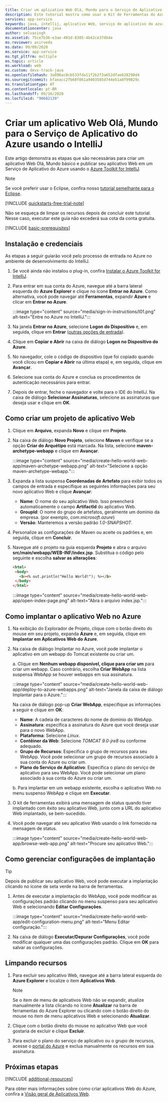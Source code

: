 ```yaml
---
title: Criar um aplicativo Web Olá, Mundo para o Serviço de Aplicativo do Azure usando o IntelliJ
description: Este tutorial mostra como usar o Kit de Ferramentas do Azure para IntelliJ para criar um aplicativo Web Hello World para o Azure.
services: app-service
keywords: java, intellij, aplicativo Web, serviço de aplicativo do azure, olá, mundo, início rápido
documentationcenter: java
author: selvasingh
ms.assetid: 75ce7b36-e3ae-491d-8305-4b42ce37db4e
ms.reviewer: asirveda
ms.date: 09/09/2020
ms.service: app-service
ms.tgt_pltfrm: multiple
ms.topic: article
ms.workload: web
ms.custom: devx-track-java
ms.openlocfilehash: 3a096ac0cb533fda11f2b2f3a652dfae628298d4
ms.sourcegitcommit: bfaeacc2fb68f861a9403585d744e51a8f99829c
ms.translationtype: HT
ms.contentlocale: pt-BR
ms.lasthandoff: 09/16/2020
ms.locfileid: "90682139"
---
```

# <a name="create-a-hello-world-web-app-for-azure-app-service-using-intellij"></a>Criar um aplicativo Web Olá, Mundo para o Serviço de Aplicativo do Azure usando o IntelliJ

Este artigo demonstra as etapas que são necessárias para criar um aplicativo Web Olá, Mundo básico e publicar seu aplicativo Web em um Serviço de Aplicativo do Azure usando o [Azure Toolkit for IntelliJ](https://plugins.jetbrains.com/plugin/8053).

> [!NOTE]
>
> Se você preferir usar o Eclipse, confira nosso [tutorial semelhante para o Eclipse][eclipse-hello-world].
>
>[!INCLUDE [quickstarts-free-trial-note](includes/quickstarts-free-trial-note.md)]
>
> Não se esqueça de limpar os recursos depois de concluir este tutorial. Nesse caso, executar este guia não excederá sua cota da conta gratuita.
>

[!INCLUDE [basic-prerequisites](includes/basic-prerequisites.md)]

## <a name="installation-and-sign-in"></a>Instalação e credenciais

As etapas a seguir guiarão você pelo processo de entrada no Azure no ambiente de desenvolvimento do IntelliJ.

1. Se você ainda não instalou o plug-in, confira [Instalar o Azure Toolkit for IntelliJ](installation.md).

1. Para entrar em sua conta do Azure, navegue até a barra lateral esquerda do **Azure Explorer** e clique no ícone **Entrar no Azure**. Como alternativa, você pode navegar até **Ferramentas**, expandir **Azure** e clicar em **Entrar no Azure**.

   :::image type="content" source="media/sign-in-instructions/I01.png" alt-text="Entre no Azure no IntelliJ."::: 

1. Na janela **Entrar no Azure**, selecione **Logon do Dispositivo** e, em seguida, clique em **Entrar** ([outras opções de entrada](sign-in-instructions.md)).

1. Clique em **Copiar e Abrir** na caixa de diálogo **Logon no Dispositivo do Azure**.

1. No navegador, cole o código de dispositivo (que foi copiado quando você clicou em **Copiar e Abrir** na última etapa) e, em seguida, clique em **Avançar**.

1. Selecione sua conta do Azure e conclua os procedimentos de autenticação necessários para entrar.

1. Depois de entrar, feche o navegador e volte para o IDE do IntelliJ. Na caixa de diálogo **Selecionar Assinaturas**, selecione as assinaturas que deseja usar e clique em **OK**.

## <a name="creating-a-new-web-app-project"></a>Como criar um projeto de aplicativo Web

1. Clique em **Arquivo**, expanda **Novo** e clique em **Projeto**.

1. Na caixa de diálogo **Novo Projeto**, selecione **Maven** e verifique se a opção **Criar do Arquétipo** está marcada. Na lista, selecione **maven-archetype-webapp** e clique em **Avançar**.

   :::image type="content" source="media/create-hello-world-web-app/maven-archetype-webapp.png" alt-text="Selecione a opção maven-archetype-webapp."::: 

1. Expanda a lista suspensa **Coordenadas de Artefato** para exibir todos os campos de entrada e especifique as seguintes informações para seu novo aplicativo Web e clique **Avançar**:

   * **Name**: O nome do seu aplicativo Web. Isso preencherá automaticamente o campo **ArtifactId** do aplicativo Web.
   * **GroupId**: O nome do grupo de artefatos, geralmente um domínio da empresa. (por exemplo, *com.microsoft.azure*)
   * **Versão**: Manteremos a versão padrão *1.0-SNAPSHOT*.

1. Personalize as configurações de Maven ou aceite os padrões e, em seguida, clique em **Concluir**.

1. Navegue até o projeto na guia esquerda **Projeto** e abra o arquivo **src/main/webapp/WEB-INF/index.jsp**. Substitua o código pelo seguinte e escolha **salvar as alterações**:

   ```html
   <html>
    <body>
      <b><% out.println("Hello World!"); %></b>
    </body>
   </html>
   ```
   :::image type="content" source="media/create-hello-world-web-app/open-index-page.png" alt-text="Abra o arquivo index.jsp.":::

## <a name="deploying-web-app-to-azure"></a>Como implantar o aplicativo Web no Azure

1. Na exibição do Explorador de Projeto, clique com o botão direito do mouse em seu projeto, expanda **Azure** e, em seguida, clique em **Implantar em Aplicativos Web do Azure**.

1. Na caixa de diálogo Implantar no Azure, você pode implantar o aplicativo em um webapp do Tomcat existente ou criar um.

   a. Clique em **Nenhum webapp disponível, clique para criar um** para criar um webapp. Caso contrário, escolha **Criar WebApp** na lista suspensa WebApp se houver webapps em sua assinatura.

      :::image type="content" source="media/create-hello-world-web-app/deploy-to-azure-webapps.png" alt-text="Janela da caixa de diálogo Implantar para o Azure.":::

   Na caixa de diálogo pop-up **Criar WebApp**, especifique as informações a seguir e clique em **OK**: 

      * **Name**: A cadeia de caracteres do nome de domínio do WebApp.
      * **Assinatura**: especifica a assinatura do Azure que você deseja usar para o novo WebApp.
      * **Plataforma**: Selecione *Linux*.
      * **Contêiner da Web**: Selecione *TOMCAT 9.0-jre8* ou conforme adequado.
      * **Grupo de Recursos**: Especifica o grupo de recursos para seu WebApp. Você pode selecionar um grupo de recursos associado à sua conta do Azure ou criar um.
      * **Plano do Serviço de Aplicativo**: Especifica o plano do serviço de aplicativo para seu WebApp. Você pode selecionar um plano associado à sua conta do Azure ou criar um.

   b. Para implantar em um webapp existente, escolha o aplicativo Web no menu suspenso WebApp e clique em **Executar**.

1. O kit de ferramentas exibirá uma mensagem de status quando tiver implantado com êxito seu aplicativo Web, junto com a URL do aplicativo Web implantado, se bem-sucedido.

1. Você pode navegar até seu aplicativo Web usando o link fornecido na mensagem de status.

   :::image type="content" source="media/create-hello-world-web-app/browse-web-app.png" alt-text="Procure seu aplicativo Web.":::

## <a name="managing-deploy-configurations"></a>Como gerenciar configurações de implantação

> [!TIP]
> Depois de publicar seu aplicativo Web, você pode executar a implantação clicando no ícone de seta verde na barra de ferramentas.

1. Antes de executar a implantação do WebApp, você pode modificar as configurações padrão clicando no menu suspenso para seu aplicativo Web e selecionando **Editar Configurações**.

   :::image type="content" source="media/create-hello-world-web-app/edit-configuration-menu.png" alt-text="Menu Editar configuração.":::

1. Na caixa de diálogo **Executar/Depurar Configurações**, você pode modificar qualquer uma das configurações padrão. Clique em **OK** para salvar as configurações.

## <a name="cleaning-up-resources"></a>Limpando recursos

1. Para excluir seu aplicativo Web, navegue até a barra lateral esquerda do **Azure Explorer** e localize o item **Aplicativos Web**. 

   > [!NOTE]
   > Se o item de menu de aplicativos Web não se expandir, atualize manualmente a lista clicando no ícone **Atualizar** na barra de ferramentas do Azure Explorer ou clicando com o botão direito do mouse no item de menu aplicativos Web e selecionando **Atualizar**.

1. Clique com o botão direito do mouse no aplicativo Web que você gostaria de excluir e clique **Excluir**.

1. Para excluir o plano do serviço de aplicativo ou o grupo de recursos, acesse o [portal do Azure](https://portal.azure.com) e exclua manualmente os recursos em sua assinatura.

## <a name="next-steps"></a>Próximas etapas

[!INCLUDE [additional-resources](includes/additional-resources.md)]

Para obter mais informações sobre como criar aplicativos Web do Azure, confira a [Visão geral de Aplicativos Web].

<!-- URL List -->

[Azure Toolkit for IntelliJ]: azure-toolkit-for-intellij.md
[Azure Toolkit for Eclipse]: ../toolkit-for-eclipse/azure-toolkit-for-eclipse.md
[eclipse-hello-world]: ../toolkit-for-eclipse/create-hello-world-web-app.md
[Visão geral de Aplicativos Web]: /azure/app-service/app-service-web-overview
[Apache Tomcat]: http://tomcat.apache.org/
[Jetty]: http://www.eclipse.org/jetty/
[Legacy Version]: create-hello-world-web-app-legacy-version.md
[intelliJ-sign-in-instructions]: sign-in-instructions.md

<!-- IMG List -->
[marketplace]:media/create-hello-world-web-app/marketplace.png
[file-new-project]: media/create-hello-world-web-app/file-new-project.png
[maven-archetype-webapp]: media/create-hello-world-web-app/maven-archetype-webapp.png
[groupid-and-artifactid]: media/create-hello-world-web-app/groupid-and-artifactid.png
[maven-options]: media/create-hello-world-web-app/maven-options.png
[project-name]: media/create-hello-world-web-app/project-name.png
[open-index-page]: media/create-hello-world-web-app/open-index-page.png
[edit-index-page]: media/create-hello-world-web-app/edit-index-page.png
[deploy-to-azure-menu]: media/create-hello-world-web-app/run-on-web-app-menu.png
[deploy-to-azure-dialog]: media/create-hello-world-web-app/run-on-web-app-dialog.png
[deploy-to-existing-webapp]: media/create-hello-world-web-app/deploy-to-existing-webapp.png
[create-new-web-app-dialog]: media/create-hello-world-web-app/create-new-web-app-dialog.png
[successfully-deployed]: media/create-hello-world-web-app/successfully-deployed.png
[browse-web-app]: media/create-hello-world-web-app/browse-web-app.png
[edit-configuration-menu]: media/create-hello-world-web-app/edit-configuration-menu.png
[edit-configuration-dialog]: media/create-hello-world-web-app/edit-configuration-dialog.png
[clean-resources]: media/create-hello-world-web-app/clean-resource.png